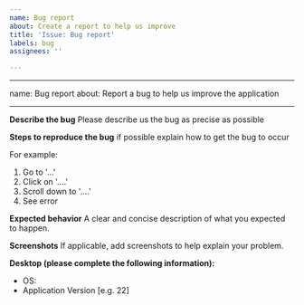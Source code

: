 ```yaml
---
name: Bug report
about: Create a report to help us improve
title: 'Issue: Bug report'
labels: bug
assignees: ''

---
```


---
name: Bug report
about: Report a bug to help us improve the application

---

**Describe the bug**
Please describe us the bug as precise as possible

**Steps to reproduce the bug**
if possible explain how to get the bug to occur

For example:
1. Go to '...'
2. Click on '....'
3. Scroll down to '....'
4. See error

**Expected behavior**
A clear and concise description of what you expected to happen.

**Screenshots**
If applicable, add screenshots to help explain your problem.

**Desktop (please complete the following information):**
 - OS:
 - Application Version [e.g. 22]
